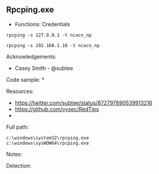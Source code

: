 ## Rpcping.exe

* Functions: Credentials

```
rpcping -s 127.0.0.1 -t ncacn_np
     
rpcping -s 192.168.1.10 -t ncacn_np     
```

Acknowledgements:
* Casey Smith - @subtee

Code sample:
* 

Resources:
* https://twitter.com/subtee/status/872797890539913216
* https://github.com/vysec/RedTips
* 

Full path:
```
c:\windows\system32\rpcping.exe
c:\windows\sysWOW64\rpcping.exe
```

Notes:


Detection:


 
